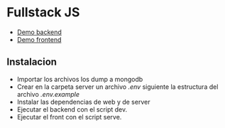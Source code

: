 # Fullstack JS
* [Demo backend](https://express-serveer.herokuapp.com/users)
* [Demo frontend](https://comosea-131d2.firebaseapp.com)

## Instalacion
* Importar los archivos los dump a mongodb
* Crear en la carpeta server un archivo _.env_ siguiente la estructura del archivo _.env.example_
* Instalar las dependencias de web y de server
* Ejecutar el backend con el script dev.
* Ejecutar el front con el script serve.